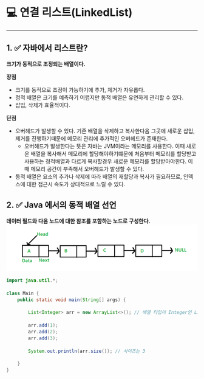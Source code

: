 # 💻 연결 리스트(LinkedList)

---

## 1. ✅ 자바에서 리스트란?

**크기가 동적으로 조정되는 배열이다.**

**장점**
- 크기를 동적으로 조정이 가능하기에 추가, 제거가 자유롭다.
- 정적 배열은 크기를 예측하기 어렵지만 동적 배열은 유연하게 관리할 수 있다.
- 삽입, 삭제가 효율적이다.

**단점**
- 오버헤드가 발생할 수 있다. 기존 배열을 삭제하고 복사한다음 그곳에 새로운 삽입, 제거를 진행하기때문에 메모리 관리에 추가적인 오버헤드가 존재한다.
  - 오버헤드가 발생한다는 뜻은 자바는 JVM이라는 메모리를 사용한다. 이때 새로운 배열을 복사해서 메모리에 할당해야하기떄문에 처음부터 메모리를 할당받고 사용하는 정적배열과 다르게 복사할경우 새로운 메모리를 할당받아야한다. 이때 메모리 공간이 부족해서 오버헤드가 발생할 수 있다.
- 동적 배열은 요소의 추가나 삭제에 따라 배열의 재할당과 복사가 필요하므로, 인덱스에 대한 접근시 속도가 상대적으로 느릴 수 있다.

## 2. ✅ Java 에서의 동적 배열 선언

**데이터 필드와 다음 노드에 대한 참조를 포함하는 노드로 구성한다.**
![img_1.png](img/img_1.png)

```java
import java.util.*;

class Main {
    public static void main(String[] args) {
        
        List<Integer> arr = new ArrayList<>(); // 배열 타입이 Integer인 List 선언

        arr.add(1);
        arr.add(2);
        arr.add(3);

        System.out.println(arr.size()); // 사이즈는 3

    }
}
```

